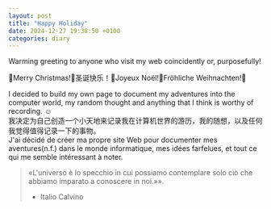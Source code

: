 ```yaml
---
layout: post
title: "Happy Holiday"
date: 2024-12-27 19:38:50 +0100
categories: diary
---
```


Warming greeting to anyone who visit my web coincidently or, purposefully!

🎄Merry Christmas!🎄圣诞快乐！🎄Joyeux Noël!🎄Fröhliche Weihnachten!🎄

<p>I decided to build my own page to document my adventures into the computer world, my random thought and anything that I think is worthy of recording. ☺️ <br>
我决定为自己创造一个小天地来记录我在计算机世界的游历，我的随想，以及任何我觉得值得记录一下的事物。<br>
J'ai décidé de créer ma propre site Web pour documenter mes aventures(n.f.) dans le monde informatique, mes idées farfelues, et tout ce qui me semble intéressant à noter.</p>


> «L'universo è lo specchio in cui possiamo contemplare solo ciò che abbiamo imparato a conoscere in noi.»».
> - Italio Calvino